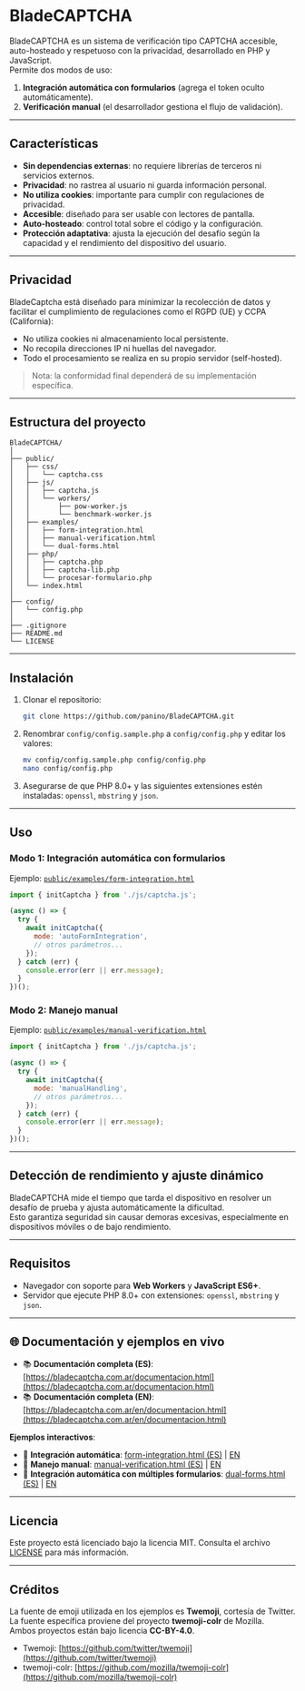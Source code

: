 # BladeCAPTCHA

BladeCAPTCHA es un sistema de verificación tipo CAPTCHA accesible, auto-hosteado y respetuoso con la privacidad, desarrollado en PHP y JavaScript.  
Permite dos modos de uso:
1. **Integración automática con formularios** (agrega el token oculto automáticamente).
2. **Verificación manual** (el desarrollador gestiona el flujo de validación).

---

## Características

- **Sin dependencias externas**: no requiere librerías de terceros ni servicios externos.
- **Privacidad**: no rastrea al usuario ni guarda información personal.
- **No utiliza cookies**: importante para cumplir con regulaciones de privacidad.
- **Accesible**: diseñado para ser usable con lectores de pantalla.
- **Auto-hosteado**: control total sobre el código y la configuración.
- **Protección adaptativa**: ajusta la ejecución del desafío según la capacidad y el rendimiento del dispositivo del usuario.

---

## Privacidad

BladeCaptcha está diseñado para minimizar la recolección de datos y facilitar el cumplimiento de regulaciones como el RGPD (UE) y CCPA (California):

- No utiliza cookies ni almacenamiento local persistente.
- No recopila direcciones IP ni huellas del navegador.
- Todo el procesamiento se realiza en su propio servidor (self-hosted).

> Nota: la conformidad final dependerá de su implementación específica.

---

## Estructura del proyecto

```
BladeCAPTCHA/
│
├── public/                   
│   ├── css/
│   │   └── captcha.css
│   ├── js/
│   │   ├── captcha.js
│   │   └── workers/
│   │       ├── pow-worker.js
│   │       └── benchmark-worker.js
│   ├── examples/
│   │   ├── form-integration.html
│   │   ├── manual-verification.html
│   │   └── dual-forms.html
│   ├── php/
│   │   ├── captcha.php
│   │   ├── captcha-lib.php
│   │   └── procesar-formulario.php
│   └── index.html
│
├── config/                    
│   └── config.php
│
├── .gitignore
├── README.md
└── LICENSE
```

---

## Instalación

1. Clonar el repositorio:
   ```bash
   git clone https://github.com/panino/BladeCAPTCHA.git
   ```
2. Renombrar `config/config.sample.php` a `config/config.php` y editar los valores:
   ```bash
   mv config/config.sample.php config/config.php
   nano config/config.php
   ```
3. Asegurarse de que PHP 8.0+ y las siguientes extensiones estén instaladas: `openssl`, `mbstring` y `json`.

---

## Uso

### Modo 1: Integración automática con formularios

Ejemplo: [`public/examples/form-integration.html`](public/examples/form-integration.html)

```js
import { initCaptcha } from './js/captcha.js';

(async () => {
  try {
    await initCaptcha({
      mode: 'autoFormIntegration',
      // otros parámetros...
    });
  } catch (err) {
    console.error(err || err.message);
  }
})();
```

### Modo 2: Manejo manual

Ejemplo: [`public/examples/manual-verification.html`](public/examples/manual-verification.html)

```js
import { initCaptcha } from './js/captcha.js';

(async () => {
  try {
    await initCaptcha({
      mode: 'manualHandling',
      // otros parámetros...
    });
  } catch (err) {
    console.error(err || err.message);
  }
})();
```

---

## Detección de rendimiento y ajuste dinámico

BladeCAPTCHA mide el tiempo que tarda el dispositivo en resolver un desafío de prueba y ajusta automáticamente la dificultad.  
Esto garantiza seguridad sin causar demoras excesivas, especialmente en dispositivos móviles o de bajo rendimiento.

---

## Requisitos

- Navegador con soporte para **Web Workers** y **JavaScript ES6+**.
- Servidor que ejecute PHP 8.0+ con extensiones: `openssl`, `mbstring` y `json`.

---

## 🌐 Documentación y ejemplos en vivo

- 📚 **Documentación completa (ES)**: [https://bladecaptcha.com.ar/documentacion.html](https://bladecaptcha.com.ar/documentacion.html)  
- 📚 **Documentación completa (EN)**: [https://bladecaptcha.com.ar/en/documentacion.html](https://bladecaptcha.com.ar/en/documentacion.html)  

**Ejemplos interactivos**:
- 🔹 **Integración automática**: [form-integration.html (ES)](https://bladecaptcha.com.ar/BladeCAPTCHA/public/examples/form-integration.html) | [EN](https://bladecaptcha.com.ar/BladeCAPTCHA/public/examples/form-integration-en.html)  
- 🔹 **Manejo manual**: [manual-verification.html (ES)](https://bladecaptcha.com.ar/BladeCAPTCHA/public/examples/manual-verification.html) | [EN](https://bladecaptcha.com.ar/BladeCAPTCHA/public/examples/manual-verification-en.html)  
- 🔹 **Integración automática con múltiples formularios**: [dual-forms.html (ES)](https://bladecaptcha.com.ar/BladeCAPTCHA/public/examples/dual-forms.html) | [EN](https://bladecaptcha.com.ar/BladeCAPTCHA/public/examples/dual-forms-en.html)

---

## Licencia

Este proyecto está licenciado bajo la licencia MIT. Consulta el archivo [LICENSE](LICENSE) para más información.

---

## Créditos

La fuente de emoji utilizada en los ejemplos es **Twemoji**, cortesía de Twitter.  
La fuente específica proviene del proyecto **twemoji-colr** de Mozilla.  
Ambos proyectos están bajo licencia **CC-BY-4.0**.

- Twemoji: [https://github.com/twitter/twemoji](https://github.com/twitter/twemoji)  
- twemoji-colr: [https://github.com/mozilla/twemoji-colr](https://github.com/mozilla/twemoji-colr)
